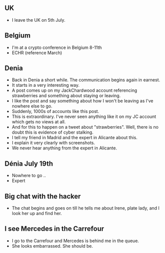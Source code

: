 ## UK

- I leave the UK on 5th July.

## Belgium

- I'm at a crypto conference in Belgium 8-11th
- ECHR (reference March)

## Denia

- Back in Denia a short while. The communication begins again in earnest.
- It starts in a very interesting way.
- A post comes up on my JackChardwood account referencing strawberries and something about staying or leaving.
- I like the post and say something about how I won't be leaving as I've nowhere else to go.
- Suddenly, 1000s of accounts like this post.
- This is extraordinary. I've never seen anything like it on my JC account which gets no views at all.
- And for this to happen on a tweet about "strawberries". Well, there is no doubt this is evidence of cyber stalking.
- I tell my friend in Madrid and the expert in Alicante about this.
- I explain it very clearly with screenshots.
- We never hear anything from the expert in Alicante.

## Dénia July 19th

- Nowhere to go ..
- Expert

## Big chat with the hacker

- The chat begins and goes on till he tells me about Irene, plate lady, and I look her up and find her.

## I see Mercedes in the Carrefour

- I go to the Carrefour and Mercedes is behind me in the queue.
- She looks embarrassed. She should be.
